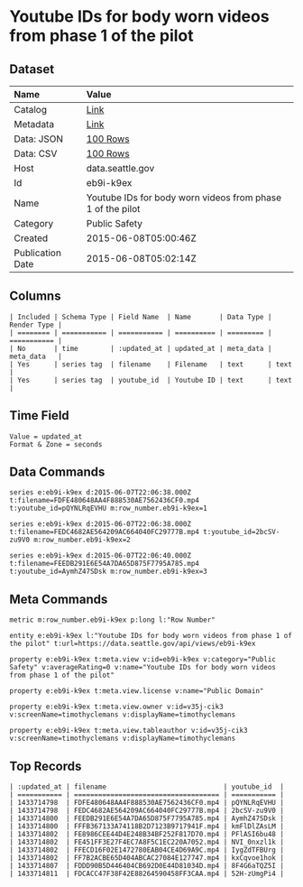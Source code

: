 # Youtube IDs for body worn videos from phase 1 of the pilot

## Dataset

| Name | Value |
| :--- | :---- |
| Catalog | [Link](https://catalog.data.gov/dataset/youtube-ids-for-body-worn-videos-from-phase-1-of-the-pilot) |
| Metadata | [Link](https://data.seattle.gov/api/views/eb9i-k9ex) |
| Data: JSON | [100 Rows](https://data.seattle.gov/api/views/eb9i-k9ex/rows.json?max_rows=100) |
| Data: CSV | [100 Rows](https://data.seattle.gov/api/views/eb9i-k9ex/rows.csv?max_rows=100) |
| Host | data.seattle.gov |
| Id | eb9i-k9ex |
| Name | Youtube IDs for body worn videos from phase 1 of the pilot |
| Category | Public Safety |
| Created | 2015-06-08T05:00:46Z |
| Publication Date | 2015-06-08T05:02:14Z |

## Columns

```ls
| Included | Schema Type | Field Name  | Name       | Data Type | Render Type |
| ======== | =========== | =========== | ========== | ========= | =========== |
| No       | time        | :updated_at | updated_at | meta_data | meta_data   |
| Yes      | series tag  | filename    | Filename   | text      | text        |
| Yes      | series tag  | youtube_id  | Youtube ID | text      | text        |
```

## Time Field

```ls
Value = updated_at
Format & Zone = seconds
```

## Data Commands

```ls
series e:eb9i-k9ex d:2015-06-07T22:06:38.000Z t:filename=FDFE480648AA4F888530AE7562436CF0.mp4 t:youtube_id=pQYNLRqEVHU m:row_number.eb9i-k9ex=1

series e:eb9i-k9ex d:2015-06-07T22:06:38.000Z t:filename=FEDC4682AE564209AC664040FC29777B.mp4 t:youtube_id=2bcSV-zu9V0 m:row_number.eb9i-k9ex=2

series e:eb9i-k9ex d:2015-06-07T22:06:40.000Z t:filename=FEEDB291E6E54A7DA65D875F7795A785.mp4 t:youtube_id=AymhZ47SDsk m:row_number.eb9i-k9ex=3
```

## Meta Commands

```ls
metric m:row_number.eb9i-k9ex p:long l:"Row Number"

entity e:eb9i-k9ex l:"Youtube IDs for body worn videos from phase 1 of the pilot" t:url=https://data.seattle.gov/api/views/eb9i-k9ex

property e:eb9i-k9ex t:meta.view v:id=eb9i-k9ex v:category="Public Safety" v:averageRating=0 v:name="Youtube IDs for body worn videos from phase 1 of the pilot"

property e:eb9i-k9ex t:meta.view.license v:name="Public Domain"

property e:eb9i-k9ex t:meta.view.owner v:id=v35j-cik3 v:screenName=timothyclemans v:displayName=timothyclemans

property e:eb9i-k9ex t:meta.view.tableauthor v:id=v35j-cik3 v:screenName=timothyclemans v:displayName=timothyclemans
```

## Top Records

```ls
| :updated_at | filename                             | youtube_id  | 
| =========== | ==================================== | =========== | 
| 1433714798  | FDFE480648AA4F888530AE7562436CF0.mp4 | pQYNLRqEVHU | 
| 1433714798  | FEDC4682AE564209AC664040FC29777B.mp4 | 2bcSV-zu9V0 | 
| 1433714800  | FEEDB291E6E54A7DA65D875F7795A785.mp4 | AymhZ47SDsk | 
| 1433714800  | FFFB367133A74118B2D7123B9717941F.mp4 | kmFlDlZAsLM | 
| 1433714802  | FE8986CEE44D4E248B34BF252F817D70.mp4 | PFlASI6bu48 | 
| 1433714802  | FE451FF3E27F4EC7A8F5C1EC220A7052.mp4 | NVI_0nxzl1k | 
| 1433714802  | FFECD16F02E1472780EAB04CE4D69A9C.mp4 | IygZdTFBUrg | 
| 1433714802  | FF7B2ACBE65D404ABCAC27084E127747.mp4 | kxCqvoe1hok | 
| 1433714807  | FDDD90B5D446404CB692D0E44D81034D.mp4 | 8F4G6aTQZ5I | 
| 1433714811  | FDCACC47F38F42E88264590458FF3CAA.mp4 | 52H-zUmgPi4 | 
```